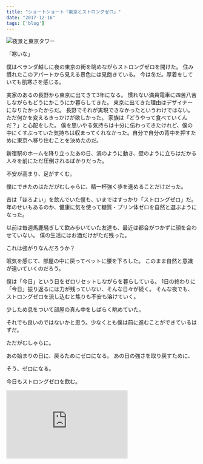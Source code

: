 ```yaml
---
title: "ショートショート「東京とストロングゼロ」"
date: "2017-12-16"
tags: ['blog']
---
```


![夜景と東京タワー](/assets/images/2017/12/tokyo-1.jpg)

「寒いな」

僕はベランダ越しに夜の東京の街を眺めながらストロングゼロを開けた。 住み慣れたこのアパートから見える景色には見飽きている。 今は冬だ。厚着をしていても肌寒さを感じる。

実家のあるの長野から東京に出てきて3年になる。 慣れない満員電車に四苦八苦しながらもどうにかこうにか暮らしてきた。 東京に出てきた理由はデザイナーになりたかったからだ。 長野でそれが実現できなかったというわけではない。ただ何かを変えるきっかけが欲しかった。 家族は「どうやって食べていくんだ？」と心配をした。 僕を思いやる気持ちは十分に伝わってきたけれど、僕の中にくすぶっていた気持ちは収まってくれなかった。自分で自分の背中を押すために東京へ移り住むことを決めたのだ。

新宿駅のホームを降り立ったあの日、渦のように動き、壁のように立ちはだかる人々を前にただ圧倒されるばかりだった。

不安が高まり、足がすくむ。

僕にできたのはただがむしゃらに、精一杯強く歩を進めることだけだった。

昔は「ほろよい」を飲んでいた僕も、いまではすっかり「ストロングゼロ」だ。 年のせいもあるのか、健康に気を使って糖質・プリン体ゼロを自然と選ぶようになった。

以前は毎週馬鹿騒ぎして飲み歩いていた友達も、最近は都合がつかずに顔を合わせていない。 僕の生活にはお酒だけがただ残った。

これは強がりなんだろうか？

眠気を感じて、部屋の中に戻ってベットに腰を下ろした。 このまま自然と意識が遠いていくのだろう。

僕は「今日」という日をゼロリセットしながらを暮らしている。 1日の終わりに「今日」振り返るには力が残っていない、そんな日々が続く。 そんな夜でも、ストロングゼロを流し込むと焦りも不安も溶けていく。

少しため息をついて部屋の真ん中をしばらく眺めていた。

それでも良いのではないかと思う。少なくとも僕は前に進むことができているはずだ。

ただがむしゃらに。

あの始まりの日に、戻るためにゼロになる。 あの日の強さを取り戻すために、

そう、ゼロになる。

今日もストロングゼロを飲む。

<iframe src="https://www.youtube.com/embed/9osrk5jXCUY" width="320" height="180" frameborder="0" allowfullscreen="allowfullscreen"></iframe>
